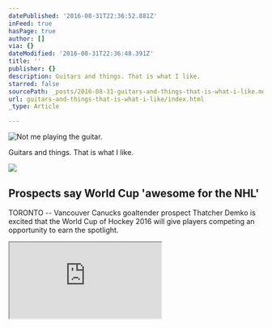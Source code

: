 ```yaml
---
datePublished: '2016-08-31T22:36:52.881Z'
inFeed: true
hasPage: true
author: []
via: {}
dateModified: '2016-08-31T22:36:48.391Z'
title: ''
publisher: {}
description: Guitars and things. That is what I like.
starred: false
sourcePath: _posts/2016-08-31-guitars-and-things-that-is-what-i-like.md
url: guitars-and-things-that-is-what-i-like/index.html
_type: Article

---
```

![Not me playing the guitar.](https://the-grid-user-content.s3-us-west-2.amazonaws.com/2b8ea76a-4a90-436c-a44c-241871bab7c9.jpg)

Guitars and things. That is what I like.

<article style=""><img src="https://imgflo.herokuapp.com/graph/2b2431f8e7ba7b0/18ea246d2097a344fdba93e00e093972/noop.jpg?input=https%3A%2F%2Fnhl.bamcontent.com%2Fimages%2Fphotos%2F281479322%2F1024x576%2Fcut.jpg" /><h1>Prospects say World Cup 'awesome for the NHL'</h1><p>TORONTO -- Vancouver Canucks goaltender prospect Thatcher Demko is excited that the World Cup of Hockey 2016 will give players competing an opportunity to earn the spotlight.</p></article>

<iframe src="https://the-grid.github.io/ed-location/?latitude=20&amp;longitude=-35&amp;zoom=6" style=""></iframe>
